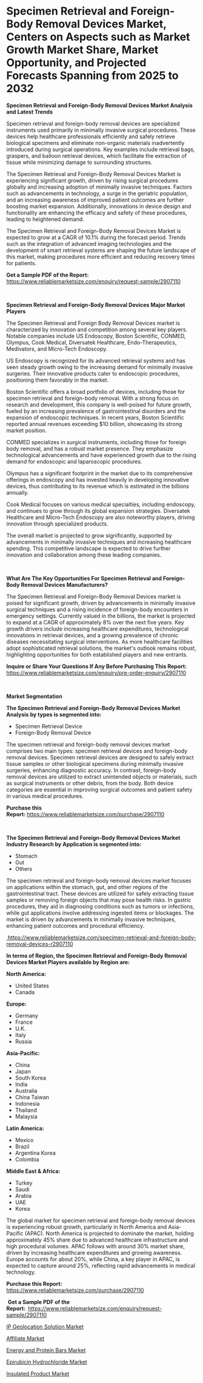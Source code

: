 <p><h1>Specimen Retrieval and Foreign-Body Removal Devices Market, Centers on Aspects such as Market Growth Market Share, Market Opportunity, and Projected Forecasts Spanning from 2025 to 2032</h1></p><p><strong>Specimen Retrieval and Foreign-Body Removal Devices Market Analysis and Latest Trends</strong></p>
<p><p>Specimen retrieval and foreign-body removal devices are specialized instruments used primarily in minimally invasive surgical procedures. These devices help healthcare professionals efficiently and safely retrieve biological specimens and eliminate non-organic materials inadvertently introduced during surgical operations. Key examples include retrieval bags, graspers, and balloon retrieval devices, which facilitate the extraction of tissue while minimizing damage to surrounding structures.</p><p>The Specimen Retrieval and Foreign-Body Removal Devices Market is experiencing significant growth, driven by rising surgical procedures globally and increasing adoption of minimally invasive techniques. Factors such as advancements in technology, a surge in the geriatric population, and an increasing awareness of improved patient outcomes are further boosting market expansion. Additionally, innovations in device design and functionality are enhancing the efficacy and safety of these procedures, leading to heightened demand.</p><p>The Specimen Retrieval and Foreign-Body Removal Devices Market is expected to grow at a CAGR of 10.1% during the forecast period. Trends such as the integration of advanced imaging technologies and the development of smart retrieval systems are shaping the future landscape of this market, making procedures more efficient and reducing recovery times for patients.</p></p>
<p><strong>Get a Sample PDF of the Report:&nbsp;</strong> <a href="https://www.reliablemarketsize.com/enquiry/request-sample/2907110?utm_campaign=2005&utm_medium=2&utm_source=Github&utm_content=ia&utm_term=12032025&utm_id=specimen-retrieval-and-foreign-body-removal-devices">https://www.reliablemarketsize.com/enquiry/request-sample/2907110</a></p>
<p>&nbsp;</p>
<p><strong>Specimen Retrieval and Foreign-Body Removal Devices Major Market Players</strong></p>
<p><p>The Specimen Retrieval and Foreign Body Removal Devices market is characterized by innovation and competition among several key players. Notable companies include US Endoscopy, Boston Scientific, CONMED, Olympus, Cook Medical, Diversatek Healthcare, Endo-Therapeutics, Medivators, and Micro-Tech Endoscopy.</p><p>US Endoscopy is recognized for its advanced retrieval systems and has seen steady growth owing to the increasing demand for minimally invasive surgeries. Their innovative products cater to endoscopic procedures, positioning them favorably in the market.</p><p>Boston Scientific offers a broad portfolio of devices, including those for specimen retrieval and foreign-body removal. With a strong focus on research and development, this company is well-poised for future growth, fueled by an increasing prevalence of gastrointestinal disorders and the expansion of endoscopic techniques. In recent years, Boston Scientific reported annual revenues exceeding $10 billion, showcasing its strong market position.</p><p>CONMED specializes in surgical instruments, including those for foreign body removal, and has a robust market presence. They emphasize technological advancements and have experienced growth due to the rising demand for endoscopic and laparoscopic procedures. </p><p>Olympus has a significant footprint in the market due to its comprehensive offerings in endoscopy and has invested heavily in developing innovative devices, thus contributing to its revenue which is estimated in the billions annually. </p><p>Cook Medical focuses on various medical specialties, including endoscopy, and continues to grow through its global expansion strategies. Diversatek Healthcare and Micro-Tech Endoscopy are also noteworthy players, driving innovation through specialized products.</p><p>The overall market is projected to grow significantly, supported by advancements in minimally invasive techniques and increasing healthcare spending. This competitive landscape is expected to drive further innovation and collaboration among these leading companies.</p></p>
<p>&nbsp;</p>
<p><strong>What Are The Key Opportunities For Specimen Retrieval and Foreign-Body Removal Devices Manufacturers?</strong></p>
<p><p>The Specimen Retrieval and Foreign-Body Removal Devices market is poised for significant growth, driven by advancements in minimally invasive surgical techniques and a rising incidence of foreign-body encounters in emergency settings. Currently valued in the billions, the market is projected to expand at a CAGR of approximately 8% over the next five years. Key growth drivers include increasing healthcare expenditures, technological innovations in retrieval devices, and a growing prevalence of chronic diseases necessitating surgical interventions. As more healthcare facilities adopt sophisticated retrieval solutions, the market's outlook remains robust, highlighting opportunities for both established players and new entrants.</p></p>
<p><strong>Inquire or Share Your Questions If Any Before Purchasing This Report:</strong> <a href="https://www.reliablemarketsize.com/enquiry/pre-order-enquiry/2907110?utm_campaign=2005&utm_medium=2&utm_source=Github&utm_content=ia&utm_term=12032025&utm_id=specimen-retrieval-and-foreign-body-removal-devices">https://www.reliablemarketsize.com/enquiry/pre-order-enquiry/2907110</a></p>
<p>&nbsp;</p>
<p><strong>Market Segmentation</strong></p>
<p><strong>The Specimen Retrieval and Foreign-Body Removal Devices Market Analysis by types is segmented into:</strong></p>
<p><ul><li>Specimen Retrieval Device</li><li>Foreign-Body Removal Device</li></ul></p>
<p><p>The specimen retrieval and foreign-body removal devices market comprises two main types: specimen retrieval devices and foreign-body removal devices. Specimen retrieval devices are designed to safely extract tissue samples or other biological specimens during minimally invasive surgeries, enhancing diagnostic accuracy. In contrast, foreign-body removal devices are utilized to extract unintended objects or materials, such as surgical instruments or other debris, from the body. Both device categories are essential in improving surgical outcomes and patient safety in various medical procedures.</p></p>
<p><strong>Purchase this Report:&nbsp;</strong><a href="https://www.reliablemarketsize.com/purchase/2907110?utm_campaign=2005&utm_medium=2&utm_source=Github&utm_content=ia&utm_term=12032025&utm_id=specimen-retrieval-and-foreign-body-removal-devices">https://www.reliablemarketsize.com/purchase/2907110</a></p>
<p>&nbsp;</p>
<p><strong>The Specimen Retrieval and Foreign-Body Removal Devices Market Industry Research by Application is segmented into:</strong></p>
<p><ul><li>Stomach</li><li>Gut</li><li>Others</li></ul></p>
<p><p>The specimen retrieval and foreign-body removal devices market focuses on applications within the stomach, gut, and other regions of the gastrointestinal tract. These devices are utilized for safely extracting tissue samples or removing foreign objects that may pose health risks. In gastric procedures, they aid in diagnosing conditions such as tumors or infections, while gut applications involve addressing ingested items or blockages. The market is driven by advancements in minimally invasive techniques, enhancing patient outcomes and procedural efficiency.</p></p>
<p><a href="https://www.reliablemarketsize.com/specimen-retrieval-and-foreign-body-removal-devices-r2907110?utm_campaign=2005&utm_medium=2&utm_source=Github&utm_content=ia&utm_term=12032025&utm_id=specimen-retrieval-and-foreign-body-removal-devices">&nbsp;https://www.reliablemarketsize.com/specimen-retrieval-and-foreign-body-removal-devices-r2907110</a></p>
<p><strong>In terms of Region, the Specimen Retrieval and Foreign-Body Removal Devices Market Players available by Region are:</strong></p>
<p>
    <p> <strong> North America: </strong>
        <ul>
            <li>United States</li>
            <li>Canada</li>
        </ul>
        </p> 
    <p> <strong> Europe: </strong>
        <ul>
            <li>Germany</li>
            <li>France</li>
            <li>U.K.</li>
            <li>Italy</li>
            <li>Russia</li>
        </ul>
        </p> 
    <p> <strong> Asia-Pacific: </strong>
        <ul>
            <li>China</li>
            <li>Japan</li>
            <li>South Korea</li>
            <li>India</li>
            <li>Australia</li>
            <li>China Taiwan</li>
            <li>Indonesia</li>
            <li>Thailand</li>
            <li>Malaysia</li>
        </ul>
        </p> 
    <p> <strong> Latin America: </strong>
        <ul>
            <li>Mexico</li>
            <li>Brazil</li>
            <li>Argentina Korea</li>
            <li>Colombia</li>
        </ul>
        </p> 
    <p> <strong> Middle East & Africa: </strong>
        <ul>
            <li>Turkey</li>
            <li>Saudi</li>
            <li>Arabia</li>
            <li>UAE</li>
            <li>Korea</li>
        </ul>
    </p>
    </p>
<p><p>The global market for specimen retrieval and foreign-body removal devices is experiencing robust growth, particularly in North America and Asia-Pacific (APAC). North America is projected to dominate the market, holding approximately 45% share due to advanced healthcare infrastructure and high procedural volumes. APAC follows with around 30% market share, driven by increasing healthcare expenditures and growing awareness. Europe accounts for about 20%, while China, a key player in APAC, is expected to capture around 25%, reflecting rapid advancements in medical technology.</p></p>
<p><strong>Purchase this Report: </strong><a href="https://www.reliablemarketsize.com/purchase/2907110?utm_campaign=2005&utm_medium=2&utm_source=Github&utm_content=ia&utm_term=12032025&utm_id=specimen-retrieval-and-foreign-body-removal-devices">https://www.reliablemarketsize.com/purchase/2907110</a></p>
<p>&nbsp;<strong>Get a Sample PDF of the Report:&nbsp;&nbsp;</strong><a href="https://www.reliablemarketsize.com/enquiry/request-sample/2907110?utm_campaign=2005&utm_medium=2&utm_source=Github&utm_content=ia&utm_term=12032025&utm_id=specimen-retrieval-and-foreign-body-removal-devices">https://www.reliablemarketsize.com/enquiry/request-sample/2907110</a></p>
<p><strong></strong></p>
<p><p><a href="https://github.com/monacaquddus/Market-Research-Report-List-1/blob/main/ip-geolocation-solution-market.md?utm_campaign=2005&utm_medium=2&utm_source=Github&utm_content=ia&utm_term=12032025&utm_id=specimen-retrieval-and-foreign-body-removal-devices">IP Geolocation Solution Market</a></p><p><a href="https://github.com/andulanick3/Market-Research-Report-List-1/blob/main/affiliate-market.md?utm_campaign=2005&utm_medium=2&utm_source=Github&utm_content=ia&utm_term=12032025&utm_id=specimen-retrieval-and-foreign-body-removal-devices">Affiliate Market</a></p><p><a href="https://github.com/owaysusing/Market-Research-Report-List-1/blob/main/energy-and-protein-bars-market.md?utm_campaign=2005&utm_medium=2&utm_source=Github&utm_content=ia&utm_term=12032025&utm_id=specimen-retrieval-and-foreign-body-removal-devices">Energy and Protein Bars Market</a></p><p><a href="https://github.com/aijazdeitzbq/Market-Research-Report-List-1/blob/main/epirubicin-hydrochloride-market.md?utm_campaign=2005&utm_medium=2&utm_source=Github&utm_content=ia&utm_term=12032025&utm_id=specimen-retrieval-and-foreign-body-removal-devices">Epirubicin Hydrochloride Market</a></p><p><a href="https://github.com/mgapeak/Market-Research-Report-List-1/blob/main/insulated-product-market.md?utm_campaign=2005&utm_medium=2&utm_source=Github&utm_content=ia&utm_term=12032025&utm_id=specimen-retrieval-and-foreign-body-removal-devices">Insulated Product Market</a></p></p>